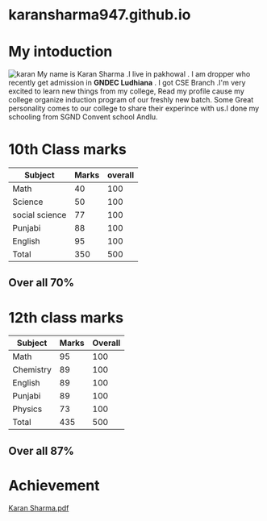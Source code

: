 # karansharma947.github.io
# My intoduction
![karan](https://github.com/user-attachments/assets/8da9a33b-64cd-4c81-9e1d-60b4f062c3fa)
My name is Karan Sharma .I live in pakhowal . I am dropper who recently get admission in **GNDEC Ludhiana** . I got CSE Branch .I'm very excited to learn new things from my college, Read my profile cause my college organize induction program of our freshly new batch. Some Great personality comes to our college to share their experince with us.I done my schooling from SGND Convent school Andlu.
# 10th Class marks

|Subject|Marks|overall|
|---|---|---|
|Math |40  |100  |
|Science |50 |100 |
|social science |77 |100 |
|Punjabi |88  |100 |
|English |95  |100 |
|Total |350 |500 |
## Over all 70%

# 12th class marks

|Subject|Marks|Overall|
|---|---|---|
|Math |95 |100 | 
|Chemistry |89 |100 |
|English |89 |100 |
|Punjabi |89 |100 |
|Physics |73 |100 |
|Total |435 |500 |
## Over all 87%

# Achievement
[Karan Sharma.pdf](https://github.com/user-attachments/files/16334399/Karan.Sharma.pdf)



